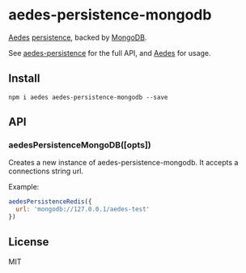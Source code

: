 # aedes-persistence-mongodb

[Aedes][aedes] [persistence][persistence], backed by [MongoDB][mongodb].

See [aedes-persistence][persistence] for the full API, and [Aedes][aedes] for usage.

## Install

```
npm i aedes aedes-persistence-mongodb --save
```

## API

<a name="constructor"></a>
### aedesPersistenceMongoDB([opts])

Creates a new instance of aedes-persistence-mongodb.
It accepts a connections string url.

Example:

```js
aedesPersistenceRedis({
  url: 'mongodb://127.0.0.1/aedes-test'
})
```

## License

MIT

[aedes]: https://github.com/mcollina/aedes
[persistence]: https://github.com/mcollina/aedes-persistence
[mongodb]: https://www.mongodb.com
